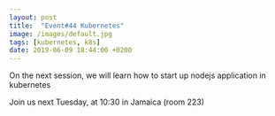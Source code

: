 ```yaml
---
layout: post
title:  "Event#44 Kubernetes"
image: /images/default.jpg
tags: [kubernetes, k8s]
date: 2019-06-09 18:44:00 +0200
---
```


On the next session, we will learn how to start up nodejs application in kubernetes[]()

Join us next Tuesday, at 10:30 in Jamaica (room 223)